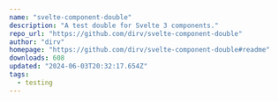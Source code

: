 ```yaml
---
name: "svelte-component-double"
description: "A test double for Svelte 3 components."
repo_url: "https://github.com/dirv/svelte-component-double"
author: "dirv"
homepage: "https://github.com/dirv/svelte-component-double#readme"
downloads: 608
updated: "2024-06-03T20:32:17.654Z"
tags: 
  - testing
---
```

